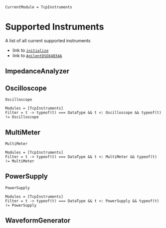```@meta
CurrentModule = TcpInstruments
```

# Supported Instruments

A list of all current supported instruments

- link to [`initialize`](@ref)
- link to [`AgilentDSOX4034A`](@ref)
## ImpedanceAnalyzer

## Oscilloscope
```@docs
Oscilloscope
```
```@autodocs
Modules = [TcpInstruments]
Filter = t -> typeof(t) === DataType && t <: Oscilloscope && typeof(t) != Oscilloscope
```

## MultiMeter
```@docs
MultiMeter
```
```@autodocs
Modules = [TcpInstruments]
Filter = t -> typeof(t) === DataType && t <: MultiMeter && typeof(t) != MultiMeter
```

## PowerSupply
```@docs
PowerSupply
```
```@autodocs
Modules = [TcpInstruments]
Filter = t -> typeof(t) === DataType && t <: PowerSupply && typeof(t) != PowerSupply
```

## WaveformGenerator
